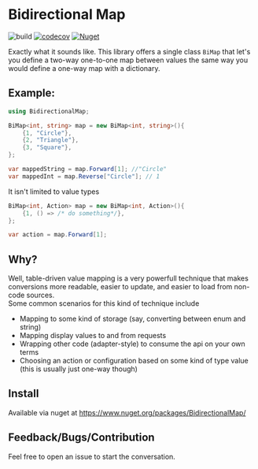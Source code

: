 Bidirectional Map
=================
![build](https://github.com/farlee2121/BidirectionalMap/workflows/Build/badge.svg)
[![codecov](https://codecov.io/gh/farlee2121/BidirectionalMap/branch/master/graph/badge.svg)](https://codecov.io/gh/farlee2121/BidirectionalMap)
[![Nuget](https://img.shields.io/nuget/v/BidirectionalMap)](https://www.nuget.org/packages/BidirectionalMap/)

Exactly what it sounds like. This library offers a single class `BiMap` that let's you define a two-way one-to-one map between values
the same way you would define a one-way map with a dictionary.

Example:
--------

```cs
using BidirectionalMap;

BiMap<int, string> map = new BiMap<int, string>(){
	{1, "Circle"},
	{2, "Triangle"},
	{3, "Square"},
};

var mappedString = map.Forward[1]; //"Circle"
var mappedInt = map.Reverse["Circle"]; // 1
```

It isn't limited to value types
```cs
BiMap<int, Action> map = new BiMap<int, Action>(){
	{1, () => /* do something*/},
};

var action = map.Forward[1]; 
```

Why?
---

Well, table-driven value mapping is a very powerfull technique that makes conversions more readable, easier to update, and easier to load from non-code sources.  
Some common scenarios for this kind of technique include
 - Mapping to some kind of storage (say, converting between enum and string)
 - Mapping display values to and from requests
 - Wrapping other code (adapter-style) to consume the api on your own terms
 - Choosing an action or configuration based on some kind of type value (this is usually just one-way though)

Install
-------

Available via nuget at https://www.nuget.org/packages/BidirectionalMap/	


Feedback/Bugs/Contribution
--------------------------
 
 Feel free to open an issue to start the conversation. 
